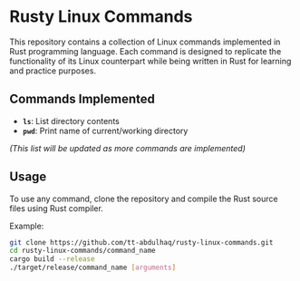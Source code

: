 # Rusty Linux Commands

This repository contains a collection of Linux commands implemented in Rust programming language. Each command is designed to replicate the functionality of its Linux counterpart while being written in Rust for learning and practice purposes.

## Commands Implemented
- **`ls`**: List directory contents
- **`pwd`**: Print name of current/working directory

*(This list will be updated as more commands are implemented)*

## Usage
To use any command, clone the repository and compile the Rust source files using Rust compiler.

Example:
```bash
git clone https://github.com/tt-abdulhaq/rusty-linux-commands.git
cd rusty-linux-commands/command_name
cargo build --release
./target/release/command_name [arguments]
